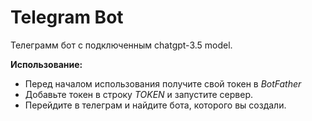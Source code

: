 # Telegram Bot
Телеграмм бот с подключенным chatgpt-3.5 model.

**Использование:**
+ Перед началом использования получите свой токен в *BotFather*
+ Добавьте токен в строку *TOKEN* и запустите сервер.
+ Перейдите в телеграм и найдите бота, которого вы создали.
